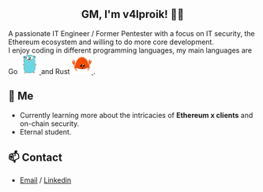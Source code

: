<h2 align="center">GM, I'm v4lproik! 👨‍💻</h2>

A passionate IT Engineer / Former Pentester with a focus on IT security, the Ethereum ecosystem and willing to do more core development. <br />I enjoy coding in different programming languages, my main languages are Go <a href="https://golang.org" target="_blank" rel="noreferrer"> <img src="https://raw.githubusercontent.com/devicons/devicon/master/icons/go/go-original.svg" alt="go" width="40" height="40"/> </a> and Rust <a href="https://rust-lang.org" target="_blank" rel="noreferrer"> <img src="https://raw.githubusercontent.com/v4lproik/v4lproik/master/ferris.png" alt="go" width="40" height="40"/> </a>.

## 📝 Me
- Currently learning more about the intricacies of **Ethereum x clients** and on-chain security.  
- Eternal student.  

## 📫 Contact
- [Email](rousseau.joel[at]gmail[dot]com) / [Linkedin](https://www.linkedin.com/in/joelrousseau/)

